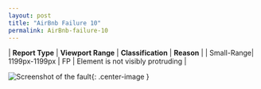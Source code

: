 ```yaml
---
layout: post
title: "AirBnb Failure 10"
permalink: AirBnb-failure-10
---
```

| **Report Type** | **Viewport Range** | **Classification** | **Reason** |
| Small-Range| 1199px-1199px | FP | Element is not visibly protruding | 

![Screenshot of the fault](assets/images/AirBnb/fault10/smallrangeWidth1199.png){: .center-image }
